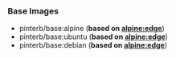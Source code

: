 ### Base Images
* pinterb/base:alpine (**based on [alpine:edge](https://hub.docker.com/_/alpine/)**) 
* pinterb/base:ubuntu (**based on [alpine:edge](https://hub.docker.com/_/ubuntu/)**) 
* pinterb/base:debian (**based on [alpine:edge](https://hub.docker.com/_/debian/)**) 
